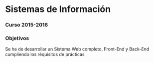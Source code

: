 # Sistemas de Información
### Curso 2015-2016

### Objetivos
Se ha de desarrollar un Sistema Web completo, Front-End y Back-End cumpliendo los réquisitos de prácticas 



